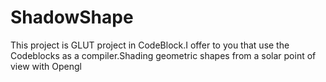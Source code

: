# ShadowShape
This project is GLUT project in CodeBlock.I offer to you that use the Codeblocks as a compiler.Shading geometric shapes from a solar point of view with Opengl
